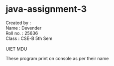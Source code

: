 # java-assignment-3
Created by : <br>
Name : Devender <br> 
Roll no. : 25636 <br>
Class : CSE-B 5th Sem <br>  
UIET MDU <br>

These program print on console as per their name
